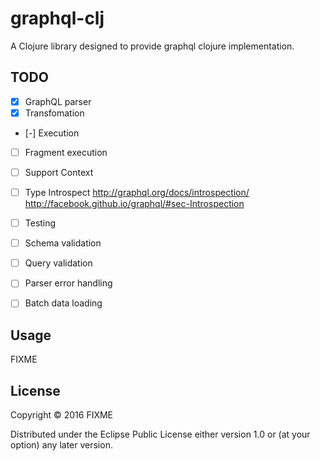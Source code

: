 # graphql-clj

A Clojure library designed to provide graphql clojure implementation.

## TODO
- [x] GraphQL parser
- [x] Transfomation
- [-] Execution
- [ ] Fragment execution
- [ ] Support Context
- [ ] Type Introspect
    http://graphql.org/docs/introspection/
    http://facebook.github.io/graphql/#sec-Introspection
- [ ] Testing
- [ ] Schema validation
- [ ] Query validation
- [ ] Parser error handling
- [ ] Batch data loading


## Usage

FIXME

## License

Copyright © 2016 FIXME

Distributed under the Eclipse Public License either version 1.0 or (at
your option) any later version.
